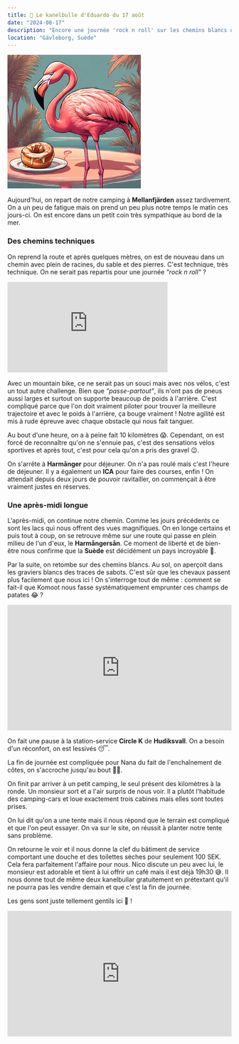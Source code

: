 ```yaml
---
title: 🥮 Le kanelbulle d'Eduardo du 17 août
date: "2024-08-17"
description: "Encore une journée 'rock n roll' sur les chemins blancs du comté de Gävleborg !"
location: "Gävleborg, Suède"
---
```


![Kanelbullar d'Eduardo](../kanelbullar_eduardo.png)

Aujourd'hui, on repart de notre camping à **Mellanfjärden** assez tardivement. On a un peu de fatigue mais on prend un peu plus notre temps le matin ces jours-ci. On est encore dans un petit coin très sympathique au bord de la mer.

### Des chemins techniques

On reprend la route et après quelques mètres, on est de nouveau dans un chemin avec plein de racines, du sable et des pierres. C'est technique, très technique. On ne serait pas repartis pour une journée _"rock n roll"_ ?

<iframe width="360" height="202.5" src="https://www.youtube-nocookie.com/embed/FeJkDewhTEw?si=lTxsTLfkCPfLqVxj" title="YouTube video player" frameborder="0" allow="accelerometer; autoplay; clipboard-write; encrypted-media; gyroscope; picture-in-picture; web-share"></iframe>

Avec un mountain bike, ce ne serait pas un souci mais avec nos vélos, c'est un tout autre challenge. Bien que _"passe-partout"_, ils n'ont pas de pneus aussi larges et surtout on supporte beaucoup de poids à l'arrière. C'est compliqué parce que l'on doit vraiment piloter pour trouver la meilleure trajectoire et avec le poids à l'arrière, ça bouge vraiment ! Notre agilité est mis à rude épreuve avec chaque obstacle qui nous fait tanguer.

Au bout d'une heure, on a à peine fait 10 kilomètres 😱. Cependant, on est forcé de reconnaître qu'on ne s'ennuie pas, c'est des sensations vélos sportives et après tout, c'est pour cela qu'on a pris des gravel 😉.

On s'arrête à **Harmånger** pour déjeuner. On n'a pas roulé mais c'est l'heure de déjeuner. Il y a également un **ICA** pour faire des courses, enfin ! On attendait depuis deux jours de pouvoir ravitailler, on commençait à être vraiment justes en réserves.

### Une après-midi longue

L'après-midi, on continue notre chemin. Comme les jours précédents ce sont les lacs qui nous offrent des vues magnifiques. On en longe certains et puis tout à coup, on se retrouve même sur une route qui passe en plein milieu de l'un d'eux, le **Harmångersån**. Ce moment de liberté et de bien-être nous confirme que la **Suède** est décidément un pays incroyable 🤩.

Par la suite, on retombe sur des chemins blancs. Au sol, on aperçoit dans les graviers blancs des traces de sabots. C'est sûr que les chevaux passent plus facilement que nous ici ! On s'interroge tout de même : comment se fait-il que Komoot nous fasse systématiquement emprunter ces champs de patates 😂 ?

<div style="width: 100%; height: 0; position: relative; padding-bottom: 56%;"><iframe src="https://giphy.com/embed/w0mylo7p4OXUQ" style="top: 0; left: 0; width: 100%; height: 100%; position: absolute; border: 0;" allowfullscreen scrolling="no" allow="encrypted-media;" class="giphy-embed"></iframe></div>

On fait une pause à la station-service **Circle K** de **Hudiksvall**. On a besoin d'un réconfort, on est lessivés 😴.

La fin de journée est compliquée pour Nana du fait de l'enchaînement de côtes, on s'accroche jusqu'au bout 💪🏼.

On finit par arriver à un petit camping, le seul présent des kilomètres à la ronde. Un monsieur sort et a l'air surpris de nous voir. Il a plutôt l'habitude des camping-cars et loue exactement trois cabines mais elles sont toutes prises.

On lui dit qu'on a une tente mais il nous répond que le terrain est compliqué et que l'on peut essayer. On va sur le site, on réussit à planter notre tente sans problème.

On retourne le voir et il nous donne la clef du bâtiment de service comportant une douche et des toilettes sèches pour seulement 100 SEK. Cela fera parfaitement l'affaire pour nous. Nico discute un peu avec lui, le monsieur est adorable et tient à lui offrir un café mais il est déjà 19h30 😅. Il nous donne tout de même deux kanelbullar gratuitement en prétextant qu'il ne pourra pas les vendre demain et que c'est la fin de journée.

Les gens sont juste tellement gentils ici 🤩 !

<div style="width: 100%; height: 0; position: relative; padding-bottom: 56%;"><iframe src="https://giphy.com/embed/QxYmRKdtbPy2yf7VaB" style="top: 0; left: 0; width: 100%; height: 100%; position: absolute; border: 0;" allowfullscreen scrolling="no" allow="encrypted-media;" class="giphy-embed"></iframe></div>
